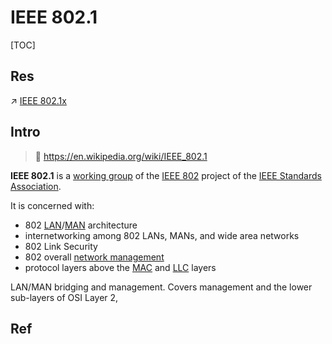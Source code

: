 # IEEE 802.1

[TOC]



## Res
↗ [IEEE 802.1x](../../../../../../../CyberSecurity/Network%20Security/🏇%20Network%20Security%20Basics%20&%20Protocols/🔌%20Physical%20(Link)%20Layer%20Security/IEEE%20802.1x/IEEE%20802.1x.md)



## Intro
> 🔗 https://en.wikipedia.org/wiki/IEEE_802.1

**IEEE 802.1** is a [working group](https://en.wikipedia.org/wiki/Working_group "Working group") of the [IEEE 802](https://en.wikipedia.org/wiki/IEEE_802 "IEEE 802") project of the [IEEE Standards Association](https://en.wikipedia.org/wiki/IEEE_Standards_Association "IEEE Standards Association").

It is concerned with:
- 802 [LAN](https://en.wikipedia.org/wiki/Local_area_network "Local area network")/[MAN](https://en.wikipedia.org/wiki/Metropolitan_area_network "Metropolitan area network") architecture
- internetworking among 802 LANs, MANs, and wide area networks
- 802 Link Security
- 802 overall [network management](https://en.wikipedia.org/wiki/Network_management "Network management")
- protocol layers above the [MAC](https://en.wikipedia.org/wiki/Media_Access_Control "Media Access Control") and [LLC](https://en.wikipedia.org/wiki/Logical_link_control "Logical link control") layers

LAN/MAN bridging and management. Covers management and the lower sub-layers of OSI Layer 2,



## Ref

